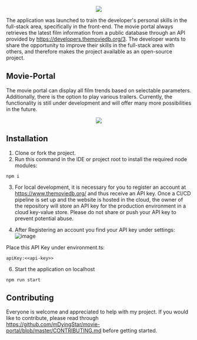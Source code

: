 <div align="center">
  <img src="https://user-images.githubusercontent.com/70911193/214497485-dc0ccc11-3e78-4311-9ddb-0451abcc65a5.png">
</div>

The application was launched to train the developer's personal skills in the full-stack area, specifically in the front-end. The movie portal always retrieves the latest film information from a public database through an API provided by https://developers.themoviedb.org/3. The developer wants to share the opportunity to improve their skills in the full-stack area with others, and therefore makes the project available as an open-source project.

## Movie-Portal

The movie portal can display all film trends based on selectable parameters. Additionally, there is the option to play various trailers.
Currently, the functionality is still under development and will offer many more possibilities in the future.

<div align="center">
  <img src="https://user-images.githubusercontent.com/70911193/214502276-e4b88432-8ada-46fd-8205-b1d579d4521c.png">
</div>

## Installation

1. Clone or fork the project. <br>
2. Run this command in the IDE or project root to install the required node modules:
```
npm i
```
3. For local development, it is necessary for you to register an account at https://www.themoviedb.org/ and thus receive an API key. Once a CI/CD pipeline is set up and the website is hosted in the cloud, the owner of the repository will store an API key for the production environment in a cloud key-value store.
Please do not share or push your API key to prevent potential abuse.

4. After Registering an account you find your API key under settings:
![image](https://user-images.githubusercontent.com/70911193/215284913-90e04ab8-3c09-4fe9-bd2c-5d3d3b49fa87.png)

Place this API Key under environment.ts:
```
apiKey:<<api-key>>
```
6. Start the application on localhost
```
npm run start
```

## Contributing

Everyone is welcome and appreciated to help with my project. If you would like to contribute, please read through https://github.com/mDyingStar/movie-portal/blob/master/CONTRIBUTING.md before getting started.
